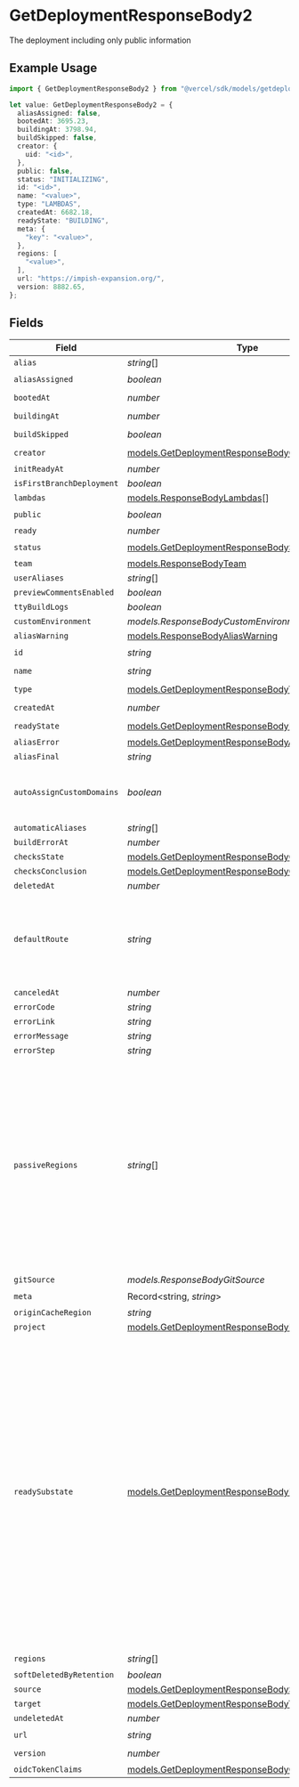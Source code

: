 # GetDeploymentResponseBody2

The deployment including only public information

## Example Usage

```typescript
import { GetDeploymentResponseBody2 } from "@vercel/sdk/models/getdeploymentop.js";

let value: GetDeploymentResponseBody2 = {
  aliasAssigned: false,
  bootedAt: 3695.23,
  buildingAt: 3798.94,
  buildSkipped: false,
  creator: {
    uid: "<id>",
  },
  public: false,
  status: "INITIALIZING",
  id: "<id>",
  name: "<value>",
  type: "LAMBDAS",
  createdAt: 6682.18,
  readyState: "BUILDING",
  meta: {
    "key": "<value>",
  },
  regions: [
    "<value>",
  ],
  url: "https://impish-expansion.org/",
  version: 8882.65,
};
```

## Fields

| Field                                                                                                                                                                                                                                                                          | Type                                                                                                                                                                                                                                                                           | Required                                                                                                                                                                                                                                                                       | Description                                                                                                                                                                                                                                                                    |
| ------------------------------------------------------------------------------------------------------------------------------------------------------------------------------------------------------------------------------------------------------------------------------ | ------------------------------------------------------------------------------------------------------------------------------------------------------------------------------------------------------------------------------------------------------------------------------ | ------------------------------------------------------------------------------------------------------------------------------------------------------------------------------------------------------------------------------------------------------------------------------ | ------------------------------------------------------------------------------------------------------------------------------------------------------------------------------------------------------------------------------------------------------------------------------ |
| `alias`                                                                                                                                                                                                                                                                        | *string*[]                                                                                                                                                                                                                                                                     | :heavy_minus_sign:                                                                                                                                                                                                                                                             | N/A                                                                                                                                                                                                                                                                            |
| `aliasAssigned`                                                                                                                                                                                                                                                                | *boolean*                                                                                                                                                                                                                                                                      | :heavy_check_mark:                                                                                                                                                                                                                                                             | N/A                                                                                                                                                                                                                                                                            |
| `bootedAt`                                                                                                                                                                                                                                                                     | *number*                                                                                                                                                                                                                                                                       | :heavy_check_mark:                                                                                                                                                                                                                                                             | N/A                                                                                                                                                                                                                                                                            |
| `buildingAt`                                                                                                                                                                                                                                                                   | *number*                                                                                                                                                                                                                                                                       | :heavy_check_mark:                                                                                                                                                                                                                                                             | N/A                                                                                                                                                                                                                                                                            |
| `buildSkipped`                                                                                                                                                                                                                                                                 | *boolean*                                                                                                                                                                                                                                                                      | :heavy_check_mark:                                                                                                                                                                                                                                                             | N/A                                                                                                                                                                                                                                                                            |
| `creator`                                                                                                                                                                                                                                                                      | [models.GetDeploymentResponseBodyCreator](../models/getdeploymentresponsebodycreator.md)                                                                                                                                                                                       | :heavy_check_mark:                                                                                                                                                                                                                                                             | N/A                                                                                                                                                                                                                                                                            |
| `initReadyAt`                                                                                                                                                                                                                                                                  | *number*                                                                                                                                                                                                                                                                       | :heavy_minus_sign:                                                                                                                                                                                                                                                             | N/A                                                                                                                                                                                                                                                                            |
| `isFirstBranchDeployment`                                                                                                                                                                                                                                                      | *boolean*                                                                                                                                                                                                                                                                      | :heavy_minus_sign:                                                                                                                                                                                                                                                             | N/A                                                                                                                                                                                                                                                                            |
| `lambdas`                                                                                                                                                                                                                                                                      | [models.ResponseBodyLambdas](../models/responsebodylambdas.md)[]                                                                                                                                                                                                               | :heavy_minus_sign:                                                                                                                                                                                                                                                             | N/A                                                                                                                                                                                                                                                                            |
| `public`                                                                                                                                                                                                                                                                       | *boolean*                                                                                                                                                                                                                                                                      | :heavy_check_mark:                                                                                                                                                                                                                                                             | N/A                                                                                                                                                                                                                                                                            |
| `ready`                                                                                                                                                                                                                                                                        | *number*                                                                                                                                                                                                                                                                       | :heavy_minus_sign:                                                                                                                                                                                                                                                             | N/A                                                                                                                                                                                                                                                                            |
| `status`                                                                                                                                                                                                                                                                       | [models.GetDeploymentResponseBodyStatus](../models/getdeploymentresponsebodystatus.md)                                                                                                                                                                                         | :heavy_check_mark:                                                                                                                                                                                                                                                             | N/A                                                                                                                                                                                                                                                                            |
| `team`                                                                                                                                                                                                                                                                         | [models.ResponseBodyTeam](../models/responsebodyteam.md)                                                                                                                                                                                                                       | :heavy_minus_sign:                                                                                                                                                                                                                                                             | N/A                                                                                                                                                                                                                                                                            |
| `userAliases`                                                                                                                                                                                                                                                                  | *string*[]                                                                                                                                                                                                                                                                     | :heavy_minus_sign:                                                                                                                                                                                                                                                             | N/A                                                                                                                                                                                                                                                                            |
| `previewCommentsEnabled`                                                                                                                                                                                                                                                       | *boolean*                                                                                                                                                                                                                                                                      | :heavy_minus_sign:                                                                                                                                                                                                                                                             | N/A                                                                                                                                                                                                                                                                            |
| `ttyBuildLogs`                                                                                                                                                                                                                                                                 | *boolean*                                                                                                                                                                                                                                                                      | :heavy_minus_sign:                                                                                                                                                                                                                                                             | N/A                                                                                                                                                                                                                                                                            |
| `customEnvironment`                                                                                                                                                                                                                                                            | *models.ResponseBodyCustomEnvironment*                                                                                                                                                                                                                                         | :heavy_minus_sign:                                                                                                                                                                                                                                                             | N/A                                                                                                                                                                                                                                                                            |
| `aliasWarning`                                                                                                                                                                                                                                                                 | [models.ResponseBodyAliasWarning](../models/responsebodyaliaswarning.md)                                                                                                                                                                                                       | :heavy_minus_sign:                                                                                                                                                                                                                                                             | N/A                                                                                                                                                                                                                                                                            |
| `id`                                                                                                                                                                                                                                                                           | *string*                                                                                                                                                                                                                                                                       | :heavy_check_mark:                                                                                                                                                                                                                                                             | N/A                                                                                                                                                                                                                                                                            |
| `name`                                                                                                                                                                                                                                                                         | *string*                                                                                                                                                                                                                                                                       | :heavy_check_mark:                                                                                                                                                                                                                                                             | N/A                                                                                                                                                                                                                                                                            |
| `type`                                                                                                                                                                                                                                                                         | [models.GetDeploymentResponseBodyType](../models/getdeploymentresponsebodytype.md)                                                                                                                                                                                             | :heavy_check_mark:                                                                                                                                                                                                                                                             | N/A                                                                                                                                                                                                                                                                            |
| `createdAt`                                                                                                                                                                                                                                                                    | *number*                                                                                                                                                                                                                                                                       | :heavy_check_mark:                                                                                                                                                                                                                                                             | N/A                                                                                                                                                                                                                                                                            |
| `readyState`                                                                                                                                                                                                                                                                   | [models.GetDeploymentResponseBodyReadyState](../models/getdeploymentresponsebodyreadystate.md)                                                                                                                                                                                 | :heavy_check_mark:                                                                                                                                                                                                                                                             | N/A                                                                                                                                                                                                                                                                            |
| `aliasError`                                                                                                                                                                                                                                                                   | [models.GetDeploymentResponseBodyAliasError](../models/getdeploymentresponsebodyaliaserror.md)                                                                                                                                                                                 | :heavy_minus_sign:                                                                                                                                                                                                                                                             | N/A                                                                                                                                                                                                                                                                            |
| `aliasFinal`                                                                                                                                                                                                                                                                   | *string*                                                                                                                                                                                                                                                                       | :heavy_minus_sign:                                                                                                                                                                                                                                                             | N/A                                                                                                                                                                                                                                                                            |
| `autoAssignCustomDomains`                                                                                                                                                                                                                                                      | *boolean*                                                                                                                                                                                                                                                                      | :heavy_minus_sign:                                                                                                                                                                                                                                                             | applies to custom domains only, defaults to `true`                                                                                                                                                                                                                             |
| `automaticAliases`                                                                                                                                                                                                                                                             | *string*[]                                                                                                                                                                                                                                                                     | :heavy_minus_sign:                                                                                                                                                                                                                                                             | N/A                                                                                                                                                                                                                                                                            |
| `buildErrorAt`                                                                                                                                                                                                                                                                 | *number*                                                                                                                                                                                                                                                                       | :heavy_minus_sign:                                                                                                                                                                                                                                                             | N/A                                                                                                                                                                                                                                                                            |
| `checksState`                                                                                                                                                                                                                                                                  | [models.GetDeploymentResponseBodyChecksState](../models/getdeploymentresponsebodychecksstate.md)                                                                                                                                                                               | :heavy_minus_sign:                                                                                                                                                                                                                                                             | N/A                                                                                                                                                                                                                                                                            |
| `checksConclusion`                                                                                                                                                                                                                                                             | [models.GetDeploymentResponseBodyChecksConclusion](../models/getdeploymentresponsebodychecksconclusion.md)                                                                                                                                                                     | :heavy_minus_sign:                                                                                                                                                                                                                                                             | N/A                                                                                                                                                                                                                                                                            |
| `deletedAt`                                                                                                                                                                                                                                                                    | *number*                                                                                                                                                                                                                                                                       | :heavy_minus_sign:                                                                                                                                                                                                                                                             | N/A                                                                                                                                                                                                                                                                            |
| `defaultRoute`                                                                                                                                                                                                                                                                 | *string*                                                                                                                                                                                                                                                                       | :heavy_minus_sign:                                                                                                                                                                                                                                                             | Computed field that is only available for deployments with a microfrontend configuration.                                                                                                                                                                                      |
| `canceledAt`                                                                                                                                                                                                                                                                   | *number*                                                                                                                                                                                                                                                                       | :heavy_minus_sign:                                                                                                                                                                                                                                                             | N/A                                                                                                                                                                                                                                                                            |
| `errorCode`                                                                                                                                                                                                                                                                    | *string*                                                                                                                                                                                                                                                                       | :heavy_minus_sign:                                                                                                                                                                                                                                                             | N/A                                                                                                                                                                                                                                                                            |
| `errorLink`                                                                                                                                                                                                                                                                    | *string*                                                                                                                                                                                                                                                                       | :heavy_minus_sign:                                                                                                                                                                                                                                                             | N/A                                                                                                                                                                                                                                                                            |
| `errorMessage`                                                                                                                                                                                                                                                                 | *string*                                                                                                                                                                                                                                                                       | :heavy_minus_sign:                                                                                                                                                                                                                                                             | N/A                                                                                                                                                                                                                                                                            |
| `errorStep`                                                                                                                                                                                                                                                                    | *string*                                                                                                                                                                                                                                                                       | :heavy_minus_sign:                                                                                                                                                                                                                                                             | N/A                                                                                                                                                                                                                                                                            |
| `passiveRegions`                                                                                                                                                                                                                                                               | *string*[]                                                                                                                                                                                                                                                                     | :heavy_minus_sign:                                                                                                                                                                                                                                                             | Since November 2023 this field defines a set of regions that we will deploy the lambda to passively Lambdas will be deployed to these regions but only invoked if all of the primary `regions` are marked as out of service                                                    |
| `gitSource`                                                                                                                                                                                                                                                                    | *models.ResponseBodyGitSource*                                                                                                                                                                                                                                                 | :heavy_minus_sign:                                                                                                                                                                                                                                                             | N/A                                                                                                                                                                                                                                                                            |
| `meta`                                                                                                                                                                                                                                                                         | Record<string, *string*>                                                                                                                                                                                                                                                       | :heavy_check_mark:                                                                                                                                                                                                                                                             | N/A                                                                                                                                                                                                                                                                            |
| `originCacheRegion`                                                                                                                                                                                                                                                            | *string*                                                                                                                                                                                                                                                                       | :heavy_minus_sign:                                                                                                                                                                                                                                                             | N/A                                                                                                                                                                                                                                                                            |
| `project`                                                                                                                                                                                                                                                                      | [models.GetDeploymentResponseBodyProject](../models/getdeploymentresponsebodyproject.md)                                                                                                                                                                                       | :heavy_minus_sign:                                                                                                                                                                                                                                                             | N/A                                                                                                                                                                                                                                                                            |
| `readySubstate`                                                                                                                                                                                                                                                                | [models.GetDeploymentResponseBodyReadySubstate](../models/getdeploymentresponsebodyreadysubstate.md)                                                                                                                                                                           | :heavy_minus_sign:                                                                                                                                                                                                                                                             | Substate of deployment when readyState is 'READY' Tracks whether or not deployment has seen production traffic: - STAGED: never seen production traffic - ROLLING: in the process of having production traffic gradually transitioned. - PROMOTED: has seen production traffic |
| `regions`                                                                                                                                                                                                                                                                      | *string*[]                                                                                                                                                                                                                                                                     | :heavy_check_mark:                                                                                                                                                                                                                                                             | N/A                                                                                                                                                                                                                                                                            |
| `softDeletedByRetention`                                                                                                                                                                                                                                                       | *boolean*                                                                                                                                                                                                                                                                      | :heavy_minus_sign:                                                                                                                                                                                                                                                             | N/A                                                                                                                                                                                                                                                                            |
| `source`                                                                                                                                                                                                                                                                       | [models.GetDeploymentResponseBodySource](../models/getdeploymentresponsebodysource.md)                                                                                                                                                                                         | :heavy_minus_sign:                                                                                                                                                                                                                                                             | N/A                                                                                                                                                                                                                                                                            |
| `target`                                                                                                                                                                                                                                                                       | [models.GetDeploymentResponseBodyTarget](../models/getdeploymentresponsebodytarget.md)                                                                                                                                                                                         | :heavy_minus_sign:                                                                                                                                                                                                                                                             | N/A                                                                                                                                                                                                                                                                            |
| `undeletedAt`                                                                                                                                                                                                                                                                  | *number*                                                                                                                                                                                                                                                                       | :heavy_minus_sign:                                                                                                                                                                                                                                                             | N/A                                                                                                                                                                                                                                                                            |
| `url`                                                                                                                                                                                                                                                                          | *string*                                                                                                                                                                                                                                                                       | :heavy_check_mark:                                                                                                                                                                                                                                                             | N/A                                                                                                                                                                                                                                                                            |
| `version`                                                                                                                                                                                                                                                                      | *number*                                                                                                                                                                                                                                                                       | :heavy_check_mark:                                                                                                                                                                                                                                                             | N/A                                                                                                                                                                                                                                                                            |
| `oidcTokenClaims`                                                                                                                                                                                                                                                              | [models.GetDeploymentResponseBodyOidcTokenClaims](../models/getdeploymentresponsebodyoidctokenclaims.md)                                                                                                                                                                       | :heavy_minus_sign:                                                                                                                                                                                                                                                             | N/A                                                                                                                                                                                                                                                                            |